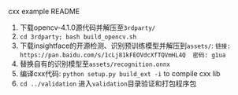 cxx example README

1. 下载opencv-4.1.0源代码并解压至``3rdparty/``
2. ``cd 3rdparty; bash build_opencv.sh``
3. 下载insightface的开源检测、识别预训练模型并解压到``assets/``: ``链接: https://pan.baidu.com/s/1cLj81kFEOVdcXfTQVmHL4Q  密码: g1ua``
4. 替换自有的识别模型至``assets/recognition.onnx``
5. 编译cxx代码: ``python setup.py build_ext -i`` to compile cxx lib
6. ``cd ../validation`` 进入``validation``目录验证和打包程序包

